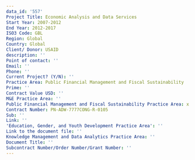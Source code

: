 ```yaml
---
data_id: '557'
Project Title: Economic Analysis and Data Services
Start Year: 2007-2012
End Year: 2012-2017
ISO3 Code: GBL
Region: Global
Country: Global
Client/ Donor: USAID
description: ''
Point of contact: ''
Email: ''
Phone: ''
Current Project? (Y/N): ''
Practice Area: Public Financial Management and Fiscal Sustainability
Prime: ''
Contract Value USD: ''
M&E Practice Area: ''
Public Financial Management and Fiscal Sustainability Practice Area: x
Contract Number: PN-ADW-7777CONG-R-0105
Sub: ''
Link: ''
'Education, Gender, and Youth Development Practice Area': ''
Link to the document file: ''
Knowledge Management and Data Analytics Practice Area: ''
Document Title: ''
Subcontract Number/Order Number/Grant Number: ''
---
```

